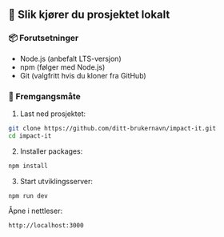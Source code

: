 ## 🚀 Slik kjører du prosjektet lokalt

### 📦 Forutsetninger
- Node.js (anbefalt LTS-versjon)
- npm (følger med Node.js)
- Git (valgfritt hvis du kloner fra GitHub)

### 🧪 Fremgangsmåte

1. Last ned prosjektet:
```bash
git clone https://github.com/ditt-brukernavn/impact-it.git
cd impact-it
```

2. Installer packages:
```bash
npm install
```
3. Start utviklingsserver:
```bash
npm run dev
```
Åpne i nettleser:
```bash
http://localhost:3000
```
